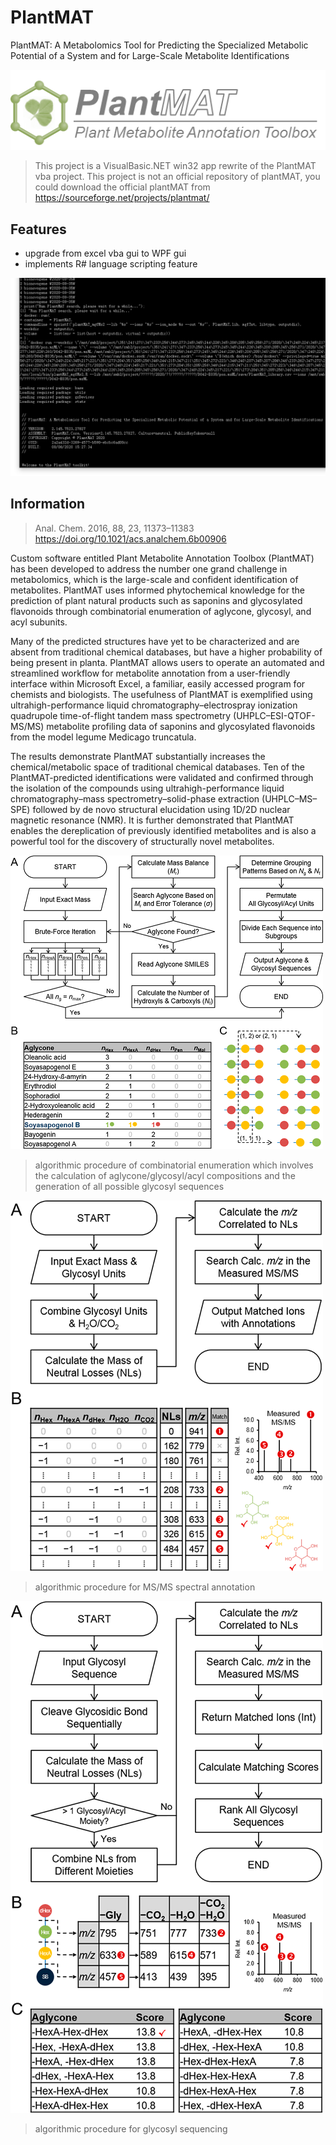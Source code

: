 # PlantMAT
PlantMAT: A Metabolomics Tool for Predicting the Specialized Metabolic Potential of a System and for Large-Scale Metabolite Identifications

![](docs/logo.png)

> This project is a VisualBasic.NET win32 app rewrite of the PlantMAT vba project.
> This project is not an official repository of plantMAT, you could download the official plantMAT from https://sourceforge.net/projects/plantmat/

## Features

+ upgrade from excel vba gui to WPF gui
+ implements R# language scripting feature

![](docs/linux_docker.PNG)

## Information

> Anal. Chem. 2016, 88, 23, 11373–11383 https://doi.org/10.1021/acs.analchem.6b00906 

Custom software entitled Plant Metabolite Annotation Toolbox (PlantMAT) has been developed to address the number one grand challenge in metabolomics, which is the large-scale and confident identification of metabolites. PlantMAT uses informed phytochemical knowledge for the prediction of plant natural products such as saponins and glycosylated flavonoids through combinatorial enumeration of aglycone, glycosyl, and acyl subunits. 

Many of the predicted structures have yet to be characterized and are absent from traditional chemical databases, but have a higher probability of being present in planta. PlantMAT allows users to operate an automated and streamlined workflow for metabolite annotation from a user-friendly interface within Microsoft Excel, a familiar, easily accessed program for chemists and biologists. The usefulness of PlantMAT is exemplified using ultrahigh-performance liquid chromatography–electrospray ionization quadrupole time-of-flight tandem mass spectrometry (UHPLC–ESI-QTOF-MS/MS) metabolite profiling data of saponins and glycosylated flavonoids from the model legume Medicago truncatula. 

The results demonstrate PlantMAT substantially increases the chemical/metabolic space of traditional chemical databases. Ten of the PlantMAT-predicted identifications were validated and confirmed through the isolation of the compounds using ultrahigh-performance liquid chromatography–mass spectrometry–solid-phase extraction (UHPLC–MS–SPE) followed by de novo structural elucidation using 1D/2D nuclear magnetic resonance (NMR). It is further demonstrated that PlantMAT enables the dereplication of previously identified metabolites and is also a powerful tool for the discovery of structurally novel metabolites.

![](docs/ms1topdown.png)
> algorithmic procedure of combinatorial enumeration which involves the calculation of aglycone/glycosyl/acyl compositions and the generation of all possible glycosyl sequences

![](docs/ms2topdown.png)
> algorithmic procedure for MS/MS spectral annotation

![](docs/glycosyl_seq.png)
> algorithmic procedure for glycosyl sequencing
